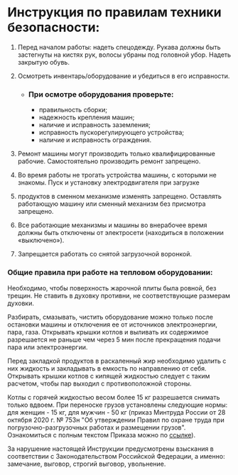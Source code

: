 
# Инструкция по правилам техники безопасности:

1. Перед началом работы: надеть спецодежду. Рукава должны быть 
застегнуты на кистях рук, волосы убраны под головной убор. Надеть закрытую обувь.

2. Осмотреть инвентарь/оборудование и убедиться в его исправности.

    - ### При осмотре оборудования проверьте:
      - правильность сборки;
      - надежность крепления машин; 
      - наличие и исправность заземления; 
      - исправность пускорегулирующего устройства; 
      - наличие и исправность ограждения.
    
      
3. Ремонт машины могут производить только квалифицированные рабочие. Самостоятельно производить ремонт запрещено. 
4. Во время работы не трогать устройства машины, с которыми не знакомы. Пуск и установку электродвигателя при загрузке 
5. продуктов в сменном механизме изменять запрещено. Оставлять работающую машину или сменный механизм без присмотра запрещено. 
6. Все работающие механизмы и машины во внерабочее время должны быть отключены от электросети (находиться в положении «выключено»). 
7. Запрещается работать со снятой загрузочной воронкой. 
### Общие правила при работе на тепловом оборудовании:
Необходимо, чтобы поверхность жарочной плиты была ровной, без трещин. 
Не ставить в духовку противни, не соответствующие размерам духовки. 

Разбирать, смазывать, чистить оборудование можно только после остановки машины и отключения ее от источников 
электроэнергии, пара, газа. Открывать крышки котлов и выливать их 
содержимое разрешается не раньше чем через 5 мин после прекращения 
подачи пара или электроэнергии. 

Перед закладкой продуктов в раскаленный 
жир необходимо удалить с них жидкость и закладывать в емкость по направлению 
от себя. Открывать крышки котлов с кипящей жидкостью следует с таким 
расчетом, чтобы пар выходил с противоположной стороны. 

Котлы с горячей жидкостью весом более 15 кг разрешается снимать только вдвоем. 
При переноске грузов установлены следующие нормы: 
для женщин - 15 кг, для мужчин - 50 кг (приказ Минтруда России от 28 октября 2020 г. № 753н "Об утверждении Правил по 
охране труда при погрузочно-разгрузочных работах и размещении грузов". 
Ознакомиться с полным текстом Приказа можно по 
[ссылке](https://base.garant.ru/75057534/53f89421bbdaf741eb2d1ecc4ddb4c33/#block_1034)).

За нарушение настоящей Инструкции
предусмотрены взыскания в соответствии с Законодательством Российской 
Федерации, а именно: замечание, выговор, строгий выговор, увольнение.
